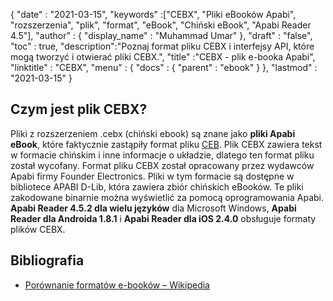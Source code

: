 {
  "date" : "2021-03-15",
  "keywords" :["CEBX", "Pliki eBooków Apabi", "rozszerzenia", "plik", "format", "eBook", "Chiński eBook", "Apabi Reader 4.5"],
  "author" : {
    "display_name" : "Muhammad Umar"
},
  "draft" : "false",
  "toc" : true,
  "description":"Poznaj format pliku CEBX i interfejsy API, które mogą tworzyć i otwierać pliki CEBX.",
  "title" :"CEBX - plik e-booka Apabi",
  "linktitle" : "CEBX",
  "menu" : {
    "docs" : {
      "parent" : "ebook"
}
},
  "lastmod" : "2021-03-15"
}

## Czym jest plik CEBX?

Pliki z rozszerzeniem .cebx (chiński ebook) są znane jako **pliki Apabi eBook**, które faktycznie zastąpiły format pliku [CEB](/pl/ebook/ceb/). Plik CEBX zawiera tekst w formacie chińskim i inne informacje o układzie, dlatego ten format pliku został wycofany. Format pliku CEBX został opracowany przez wydawców Apabi firmy Founder Electronics. Pliki w tym formacie są dostępne w bibliotece APABI D-Lib, która zawiera zbiór chińskich eBooków. Te pliki zakodowane binarnie można wyświetlić za pomocą oprogramowania Apabi. **Apabi Reader 4.5.2 dla wielu języków** dla Microsoft Windows, **Apabi Reader dla Androida 1.8.1** i **Apabi Reader dla iOS 2.4.0** obsługuje formaty plików CEBX.

## Bibliografia

* [Porównanie formatów e-booków – Wikipedia](https://en.wikipedia.org/wiki/Comparison_of_e-book_formats)

